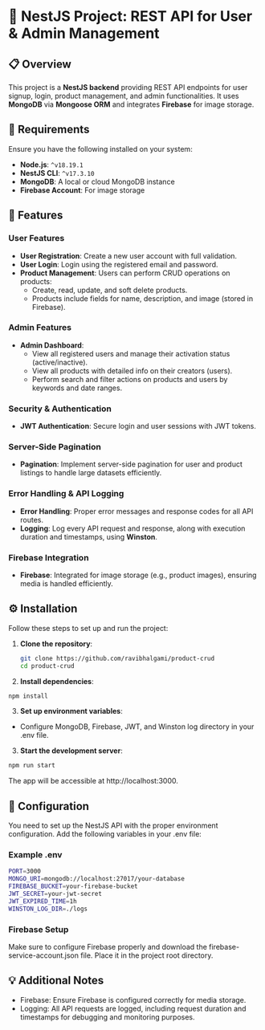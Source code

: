 # 🚀 NestJS Project: REST API for User & Admin Management

## 📋 Overview

This project is a **NestJS backend** providing REST API endpoints for user signup, login, product management, and admin functionalities. It uses **MongoDB** via **Mongoose ORM** and integrates **Firebase** for image storage.

## 🔧 Requirements

Ensure you have the following installed on your system:

- **Node.js**: `^v18.19.1`
- **NestJS CLI**: `^v17.3.10`
- **MongoDB**: A local or cloud MongoDB instance
- **Firebase Account**: For image storage

## 🚀 Features

### User Features

- **User Registration**: Create a new user account with full validation.
- **User Login**: Login using the registered email and password.
- **Product Management**: Users can perform CRUD operations on products:
  - Create, read, update, and soft delete products.
  - Products include fields for name, description, and image (stored in Firebase).

### Admin Features

- **Admin Dashboard**:
  - View all registered users and manage their activation status (active/inactive).
  - View all products with detailed info on their creators (users).
  - Perform search and filter actions on products and users by keywords and date ranges.

### Security & Authentication

- **JWT Authentication**: Secure login and user sessions with JWT tokens.

### Server-Side Pagination

- **Pagination**: Implement server-side pagination for user and product listings to handle large datasets efficiently.

### Error Handling & API Logging

- **Error Handling**: Proper error messages and response codes for all API routes.
- **Logging**: Log every API request and response, along with execution duration and timestamps, using **Winston**.

### Firebase Integration

- **Firebase**: Integrated for image storage (e.g., product images), ensuring media is handled efficiently.

## ⚙️ Installation

Follow these steps to set up and run the project:

1. **Clone the repository**:

   ```bash
   git clone https://github.com/ravibhalgami/product-crud
   cd product-crud
   ```

2. **Install dependencies**:

```bash
npm install
```

3. **Set up environment variables**:

- Configure MongoDB, Firebase, JWT, and Winston log directory in your .env file.

3. **Start the development server**:

```bash
npm run start
```

The app will be accessible at http://localhost:3000.

## 🔨 Configuration

You need to set up the NestJS API with the proper environment configuration. Add the following variables in your .env file:

### Example .env

```bash
PORT=3000
MONGO_URI=mongodb://localhost:27017/your-database
FIREBASE_BUCKET=your-firebase-bucket
JWT_SECRET=your-jwt-secret
JWT_EXPIRED_TIME=1h
WINSTON_LOG_DIR=./logs
```

### Firebase Setup

Make sure to configure Firebase properly and download the firebase-service-account.json file. Place it in the project root directory.

## 💡 Additional Notes

- Firebase: Ensure Firebase is configured correctly for media storage.
- Logging: All API requests are logged, including request duration and timestamps for debugging and monitoring purposes.
